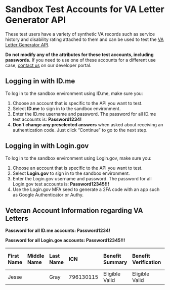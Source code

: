 # Sandbox Test Accounts for VA Letter Generator API

These test users have a variety of synthetic VA records such as service history and disability rating attached to them and can be used to test the [VA Letter Generator API](LINK_TO_LETTER_GENERATOR_DOCS).

**Do not modify any of the attributes for these test accounts, including passwords.** If you need to use one of these accounts for a different use case, [contact us](https://developer.va.gov/support/contact-us) on our developer portal.

## Logging in with ID.me

To log in to the sandbox environment using ID.me, make sure you:

1. Choose an account that is specific to the API you want to test.
2. Select **ID.me** to sign in to the sandbox environment.
3. Enter the ID.me username and password. The password for all ID.me test accounts is: **Password1234!**
4. **Don’t change any preselected answers** when asked about receiving an authentication code. Just click “Continue” to go to the next step.

## Logging in with Login.gov

To log in to the sandbox environment using Login.gov, make sure you:

1. Choose an account that is specific to the API you want to test.
2. Select **Login.gov** to sign in to the sandbox environment.
3. Enter the Login.gov username and password. The password for all Login.gov test accounts is: **Password12345!!!**
4. Use the Login.gov MFA seed to generate a 2FA code with an app such as Google Authenticator or Authy.

## Veteran Account Information regarding VA Letters

**Password for all ID.me accounts: Password1234!**

**Password for all Login.gov accounts: Password12345!!!**

| First Name | Middle Name | Last Name | ICN       | Benefit Summary    | Benefit Verification   | Civil Service      | Commissary         | Medicare Part D    | Minimum Essential Coverage | Proof of Service   | Service Verification | ID.me Username                 | Login.gov Username        | Login.gov MFA Seed                                                                                                                                                                                            |
|:-----------|:------------|:----------|:----------|:-------------------|:-----------------------|--------------------|:-------------------|--------------------|----------------------------|--------------------|----------------------| :---                           | :---                      | :---                                                                                                                                                                                                          |
| Jesse      |             | Gray      | 796130115 | Eligible<br/>Valid | Eligible<br/>Valid     | Eligible<br/>Valid | Eligible<br/>Valid | Eligible<br/>Valid | Eligible<br/>Valid         | Eligible<br/>Valid | Eligible<br/>Valid   | va.api.user+idme.004@gmail.com | va.api.user+004@gmail.com | [7OMSKULT5PSVFE3SINTWBT2YA2MSFXU4](https://chart.googleapis.com/chart?chs=200x200&chld=M%7C0&cht=qr&chl=otpauth://totp/Login.gov%20%28va.api.user%2B004%40gmail.com%29?secret=7OMSKULT5PSVFE3SINTWBT2YA2MSFXU4)|
